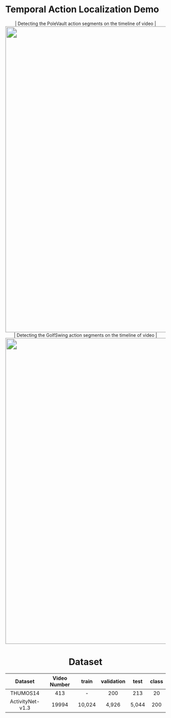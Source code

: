 # Temporal Action Localization Demo

<div align=center>| Detecting the PoleVault action segments on the timeline of video |
<div align=center><img src="Thumos14Demo\PoleVault-Demo.gif" style="zoom:200%;" width="480" /> 
<br/>
| Detecting the GolfSwing action segments on the timeline of video |
<div align=center><img src="Thumos14Demo\GolfSwing-Demo.gif" style="zoom:200%;" width="480"/> 



# Dataset

  
|      Dataset      | Video Number | train | validation | test | class |
| :---------------: | :----------: | :---: | :--------: | :--: | :---: |
|      THUMOS14     |    413       |   -   |    200     | 213  |  20   |
| ActivityNet-v1.3  |     19994    | 10,024|    4,926   | 5,044|  200  |
